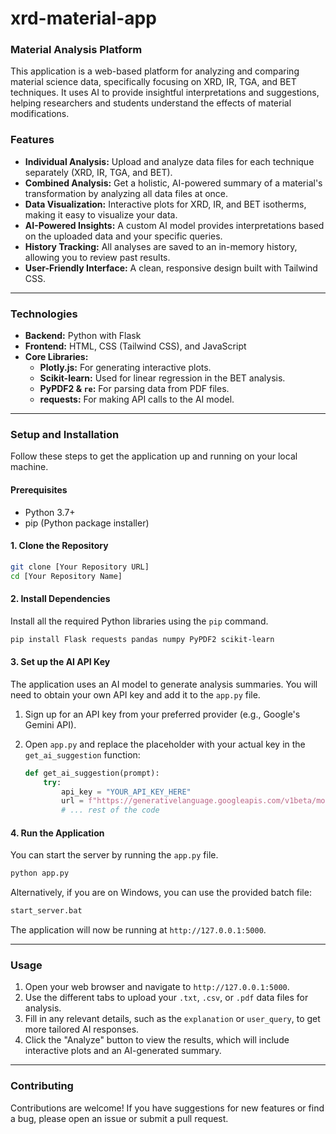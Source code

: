 # xrd-material-app

### Material Analysis Platform

This application is a web-based platform for analyzing and comparing material science data, specifically focusing on XRD, IR, TGA, and BET techniques. It uses AI to provide insightful interpretations and suggestions, helping researchers and students understand the effects of material modifications.

### Features

  * **Individual Analysis:** Upload and analyze data files for each technique separately (XRD, IR, TGA, and BET).
  * **Combined Analysis:** Get a holistic, AI-powered summary of a material's transformation by analyzing all data files at once.
  * **Data Visualization:** Interactive plots for XRD, IR, and BET isotherms, making it easy to visualize your data.
  * **AI-Powered Insights:** A custom AI model provides interpretations based on the uploaded data and your specific queries.
  * **History Tracking:** All analyses are saved to an in-memory history, allowing you to review past results.
  * **User-Friendly Interface:** A clean, responsive design built with Tailwind CSS.

-----

### Technologies

  * **Backend:** Python with Flask
  * **Frontend:** HTML, CSS (Tailwind CSS), and JavaScript
  * **Core Libraries:**
      * **Plotly.js:** For generating interactive plots.
      * **Scikit-learn:** Used for linear regression in the BET analysis.
      * **PyPDF2 & `re`:** For parsing data from PDF files.
      * **requests:** For making API calls to the AI model.

-----

### Setup and Installation

Follow these steps to get the application up and running on your local machine.

#### Prerequisites

  * Python 3.7+
  * pip (Python package installer)

#### 1\. Clone the Repository

```bash
git clone [Your Repository URL]
cd [Your Repository Name]
```

#### 2\. Install Dependencies

Install all the required Python libraries using the `pip` command.

```bash
pip install Flask requests pandas numpy PyPDF2 scikit-learn
```

#### 3\. Set up the AI API Key

The application uses an AI model to generate analysis summaries. You will need to obtain your own API key and add it to the `app.py` file.

1.  Sign up for an API key from your preferred provider (e.g., Google's Gemini API).

2.  Open `app.py` and replace the placeholder with your actual key in the `get_ai_suggestion` function:

    ```python
    def get_ai_suggestion(prompt):
        try:
            api_key = "YOUR_API_KEY_HERE"
            url = f"https://generativelanguage.googleapis.com/v1beta/models/gemini-2.5-flash-preview-05-20:generateContent?key={api_key}"
            # ... rest of the code
    ```

#### 4\. Run the Application

You can start the server by running the `app.py` file.

```bash
python app.py
```

Alternatively, if you are on Windows, you can use the provided batch file:

```bash
start_server.bat
```

The application will now be running at `http://127.0.0.1:5000`.

-----

### Usage

1.  Open your web browser and navigate to `http://127.0.0.1:5000`.
2.  Use the different tabs to upload your `.txt`, `.csv`, or `.pdf` data files for analysis.
3.  Fill in any relevant details, such as the `explanation` or `user_query`, to get more tailored AI responses.
4.  Click the "Analyze" button to view the results, which will include interactive plots and an AI-generated summary.

-----

### Contributing

Contributions are welcome\! If you have suggestions for new features or find a bug, please open an issue or submit a pull request.
